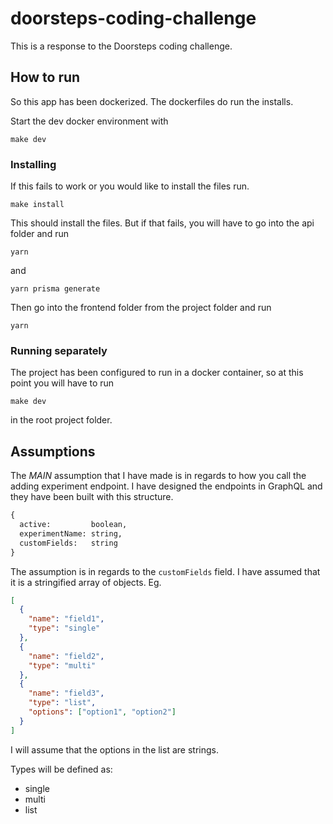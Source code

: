 # doorsteps-coding-challenge

This is a response to the Doorsteps coding challenge.

## How to run

So this app has been dockerized. The dockerfiles do run the installs.

Start the dev docker environment with

```
make dev
```

### Installing

If this fails to work or you would like to install the files run.

```
make install
```

This should install the files. But if that fails, you will have to go into the api folder and run

```
yarn
```

and

```
yarn prisma generate
```

Then go into the frontend folder from the project folder and run

```
yarn
```

### Running separately

The project has been configured to run in a docker container, so at this point you will have to run

```
make dev
```

in the root project folder.

## Assumptions

The *MAIN* assumption that I have made is in regards to how you call the adding experiment endpoint. I have designed the endpoints in GraphQL and they have been built with this structure.

```graphql
{
  active:         boolean,
  experimentName: string,
  customFields:   string
}
```

The assumption is in regards to the `customFields` field. I have assumed that it is a stringified array of objects. Eg.

```json
[
  {
    "name": "field1",
    "type": "single"
  },
  {
    "name": "field2",
    "type": "multi"
  },
  {
    "name": "field3",
    "type": "list",
    "options": ["option1", "option2"]
  }
]
```

I will assume that the options in the list are strings.

Types will be defined as:

- single
- multi
- list
